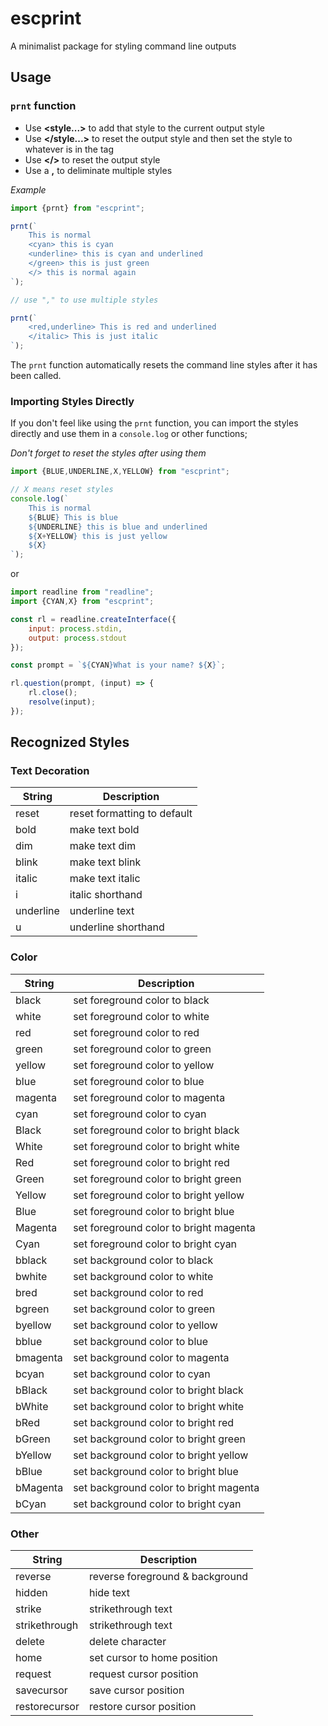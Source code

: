 # escprint

A minimalist package for styling command line outputs

## Usage
### `prnt` function
- Use **&lt;style...&gt;** to add that style to the current output style
- Use **&lt;/style...&gt;** to reset the output style and then set the style to whatever is in the tag
- Use **&lt;/&gt;** to reset the output style
- Use a **,** to deliminate multiple styles

*Example*
```js
import {prnt} from "escprint";

prnt(`
    This is normal 
    <cyan> this is cyan 
    <underline> this is cyan and underlined 
    </green> this is just green 
    </> this is normal again
`);

// use "," to use multiple styles

prnt(`
    <red,underline> This is red and underlined
    </italic> This is just italic 
`);
```
The `prnt` function automatically resets the command line styles after it has been called. 

### Importing Styles Directly
If you don't feel like using the `prnt` function, you can import the styles directly and use them in a `console.log` or other functions;

*Don't forget to reset the styles after using them*

```js
import {BLUE,UNDERLINE,X,YELLOW} from "escprint"; 

// X means reset styles
console.log(`
    This is normal 
    ${BLUE} This is blue
    ${UNDERLINE} this is blue and underlined
    ${X+YELLOW} this is just yellow
    ${X}
`);
```
or
```js
import readline from "readline";
import {CYAN,X} from "escprint"; 

const rl = readline.createInterface({
    input: process.stdin,
    output: process.stdout
});

const prompt = `${CYAN}What is your name? ${X}`; 

rl.question(prompt, (input) => {
    rl.close();
    resolve(input);
});
```



## Recognized Styles
### Text Decoration
| String | Description |
| ------ | ----------- |
| reset | reset formatting to default |
| bold | make text bold |
| dim | make text dim |
| blink | make text blink |
| italic | make text italic |
| i | italic shorthand |
| underline | underline text |
| u | underline shorthand |
### Color
| String | Description |
| ------ | ----------- |
| black | set foreground color to black |
| white | set foreground color to white |
| red | set foreground color to red|
| green | set foreground color to green |
| yellow | set foreground color to yellow |
| blue | set foreground color to blue |
| magenta | set foreground color to magenta |
| cyan | set foreground color to cyan |
| Black | set foreground color to bright black |
| White | set foreground color to bright white |
| Red | set foreground color to bright red|
| Green | set foreground color to bright green |
| Yellow | set foreground color to bright yellow |
| Blue | set foreground color to bright blue |
| Magenta | set foreground color to bright magenta |
| Cyan | set foreground color to bright cyan |
| bblack | set background color to black |
| bwhite | set background color to white |
| bred | set background color to red|
| bgreen | set background color to green |
| byellow | set background color to yellow |
| bblue | set background color to blue |
| bmagenta | set background color to magenta |
| bcyan | set background color to cyan |
| bBlack | set background color to bright black |
| bWhite | set background color to bright white |
| bRed | set background color to bright red|
| bGreen | set background color to bright green |
| bYellow | set background color to bright yellow |
| bBlue | set background color to bright blue |
| bMagenta | set background color to bright magenta |
| bCyan | set background color to bright cyan |

### Other
| String | Description |
| ------ | ----------- |
| reverse | reverse foreground & background |
| hidden | hide text |
| strike | strikethrough text |
| strikethrough | strikethrough text|
| delete | delete character |
| home | set cursor to home position |
| request | request cursor position |
| savecursor | save cursor position |
| restorecursor | restore cursor position |
